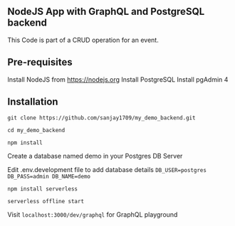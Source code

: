 ## NodeJS App with GraphQL and PostgreSQL backend

This Code is part of a CRUD operation for an event.

## Pre-requisites

Install NodeJS from https://nodejs.org
Install PostgreSQL
Install pgAdmin 4

## Installation

`git clone https://github.com/sanjay1709/my_demo_backend.git`

`cd my_demo_backend`

`npm install`

Create a database named demo in your Postgres DB Server

Edit .env.development file to add database details
`DB_USER=postgres DB_PASS=admin DB_NAME=demo`

`npm install serverless`

`serverless offline start`

Visit `localhost:3000/dev/graphql` for GraphQL playground
